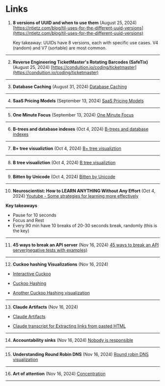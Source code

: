 # Links

1. **8 versions of UUID and when to use them** (August 25, 2024)
   [https://ntietz.com/blog/til-uses-for-the-different-uuid-versions](https://ntietz.com/blog/til-uses-for-the-different-uuid-versions)

   Key takeaway: UUIDs have 8 versions, each with specific use cases. V4 (random) and V7 (sortable) are most common.

---

2. **Reverse Engineering TicketMaster's Rotating Barcodes (SafeTix)** (August 25, 2024)
   [https://conduition.io/coding/ticketmaster](https://conduition.io/coding/ticketmaster)

---

3. **Database Caching** (August 31, 2024)
   [Database Caching](https://www.prisma.io/dataguide/managing-databases/introduction-database-caching)

---

4. **SaaS Pricing Models** (September 13, 2024)
   [SaaS Pricing Models](https://www.cobloom.com/blog/saas-pricing-models#)

---

5. **One Minute Focus** (September 13, 2024)
   [One Minute Focus](https://oneminutefocus.com/)

---

6. **B-trees and database indexes** (Oct 4, 2024)
   [B-trees and database indexes](https://planetscale.com/blog/btrees-and-database-indexes)

---

7. **B+ tree visualiztion** (Oct 4, 2024)
   [B+ tree visualiztion](https://bplustree.app/)

---

8. **B tree visualiztion** (Oct 4, 2024)
   [B tree visualiztion](https://btree.app/)

---

9. **Bitten by Unicode** (Oct 4, 2024)
   [Bitten by Unicode](https://pyatl.dev/2024/09/01/bitten-by-unicode/)

---

10. **Neuroscientist: How to LEARN ANYTHING Without Any Effort** (Oct 4, 2024)
    [Youtube - Some strategies for learning more effectively](https://www.youtube.com/watch?v=I2dm72OuK6M)

**Key takeaways**

- Pause for 10 seconds
- Focus and Rest
- Every 90 min have 10 breaks of 20-30 seconds break, randomly (this is the key)

---

11. **45 ways to break an API server** (Nov 16, 2024)
    [45 ways to break an API server(negative tests with examples)](https://dev.to/zvone187/45-ways-to-break-an-api-server-negative-tests-with-examples-4ok3)

---

12. **Cuckoo hashing Visualizations** (Nov 16, 2024)

- [Interactive Cuckoo](https://itu.dk/people/maau/teaching/visualisation/cuckoo-hashing/interactive.html)

- [Cuckoo Hashing](https://itu.dk/people/maau/teaching/visualisation/cuckoo-hashing/index.html)

- [Another Cuckoo Hashing visualization](https://www.lkozma.net/cuckoo_hashing_visualization/)

---

13. **Claude Artifacts** (Nov 16, 2024)

- [Claude Artifacts](https://simonwillison.net/2024/Oct/21/claude-artifacts)

- [Claude transcript for Extracting links from pasted HTML](https://gist.github.com/simonw/0a7d0ddeb0fdd63a844669475778ca06)

---

14. **Accountability sinks** (Nov 16, 2024)
    [Nobody is responsible](https://aworkinglibrary.com/writing/accountability-sinks)

---

15. **Understanding Round Robin DNS** (Nov 16, 2024)
    [Round robin DNS visualization](https://blog.hyperknot.com/p/understanding-round-robin-dns)

---

16. **Art of attention** (Nov 16, 2024)
    [Concentration](https://billwear.github.io/art-of-attention.html)

---
